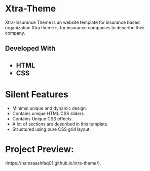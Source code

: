 <h1>Xtra-Theme</h1>

<p>Xtra-Insurance Theme is an website template for insurance based organization.Xtra theme is for insurance companies to describe their company.</p>

<h2>Developed With<h2>
  <ul>
  <li>HTML</li>
  <li>CSS</li>
  </ul>
  <h1>Silent Features</h1>
  <ul>
  <li>Minimal,unique and dynamic design.</li>
  <li>Contains unique HTML CSS sliders.</li>
<li>Contains Unique CSS effects.</li>
  <li>A lot of sections are described in this template.</li>
  <li>Structured using pure CSS grid layout.</li>
  </ul>
  <h1>Project Preview:</h1>
(https://hamzaashfaq01.github.io/xtra-theme/).
